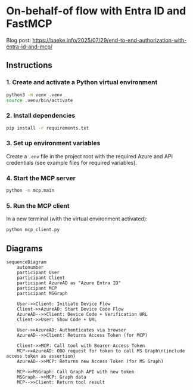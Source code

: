 # On-behalf-of flow with Entra ID and FastMCP

Blog post: https://baeke.info/2025/07/29/end-to-end-authorization-with-entra-id-and-mcp/

## Instructions

### 1. Create and activate a Python virtual environment

```bash
python3 -m venv .venv
source .venv/bin/activate
```

### 2. Install dependencies

```bash
pip install -r requirements.txt
```

### 3. Set up environment variables

Create a `.env` file in the project root with the required Azure and API credentials (see example files for required variables).

### 4. Start the MCP server

```bash
python -m mcp.main
```

### 5. Run the MCP client

In a new terminal (with the virtual environment activated):

```bash
python mcp_client.py
```


## Diagrams

```mermaid
sequenceDiagram
    autonumber
    participant User
    participant Client
    participant AzureAD as "Azure Entra ID"
    participant MCP
    participant MSGraph

    User->>Client: Initiate Device Flow
    Client->>AzureAD: Start Device Code Flow
    AzureAD-->>Client: Device Code + Verification URL
    Client->>User: Show Code + URL

    User->>AzureAD: Authenticates via browser
    AzureAD-->>Client: Returns Access Token (for MCP)

    Client->>MCP: Call tool with Bearer Access Token
    MCP->>AzureAD: OBO request for token to call MS Graph\n(include access token as assertion)
    AzureAD-->>MCP: Returns new Access Token (for MS Graph)

    MCP->>MSGraph: Call Graph API with new token
    MSGraph-->>MCP: Graph data
    MCP-->>Client: Return tool result
```